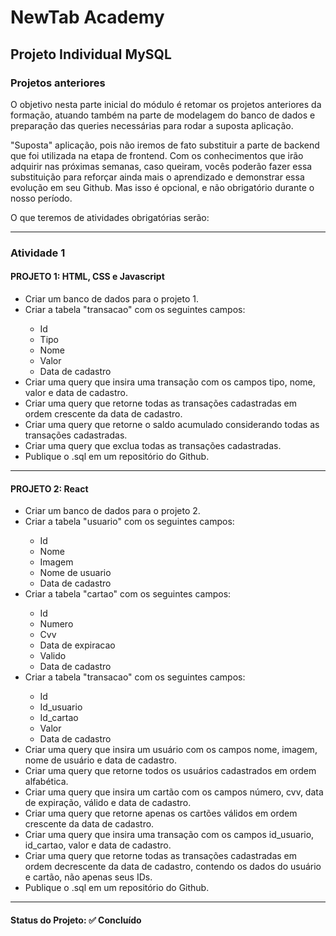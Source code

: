 <h1>NewTab Academy</h1>
<h2>Projeto Individual MySQL</h2>

<h3>Projetos anteriores</h3>

<p>O objetivo nesta parte inicial do módulo é retomar os projetos anteriores da formação, atuando também na parte de modelagem do banco de dados e preparação das queries necessárias para rodar a suposta aplicação.</p>

<p>"Suposta" aplicação, pois não iremos de fato substituir a parte de backend que foi utilizada na etapa de frontend. Com os conhecimentos que irão adquirir nas próximas semanas, caso queiram, vocês poderão fazer essa substituição para reforçar ainda mais o aprendizado e demonstrar essa evolução em seu Github. Mas isso é opcional, e não obrigatório durante o nosso período.</p>

<p>O que teremos de atividades obrigatórias serão:</p>

<hr>

<h3>Atividade 1</h3>

<h4>PROJETO 1: HTML, CSS e Javascript</h4>

<ul>
  <li>Criar um banco de dados para o projeto 1.</li>
  <li>Criar a tabela "transacao" com os seguintes campos:</li>

  <ul>
    <li>Id</li>
    <li>Tipo</li>
    <li>Nome</li>
    <li>Valor</li>
    <li>Data de cadastro</li>
  </ul>

  <li>Criar uma query que insira uma transação com os campos tipo, nome, valor e data de cadastro.</li>
  <li>Criar uma query que retorne todas as transações cadastradas em ordem crescente da data de cadastro.</li>
  <li>Criar uma query que retorne o saldo acumulado considerando todas as transações cadastradas.</li>
  <li>Criar uma query que exclua todas as transações cadastradas.</li>
  <li>Publique o .sql em um repositório do Github.</li>
</ul>

<hr>

<h4>PROJETO 2: React</h4>

<ul>
  <li>Criar um banco de dados para o projeto 2.</li>
  <li>Criar a tabela "usuario" com os seguintes campos:</li>

  <ul>
    <li>Id</li>
    <li>Nome</li>
    <li>Imagem</li>
    <li>Nome de usuario</li>
    <li>Data de cadastro</li>
  </ul>

  <li>Criar a tabela "cartao" com os seguintes campos:</li>

  <ul>
    <li>Id</li>
    <li>Numero</li>
    <li>Cvv</li>
    <li>Data de expiracao</li>
    <li>Valido</li>
    <li>Data de cadastro</li>
  </ul>

  <li>Criar a tabela "transacao" com os seguintes campos:</li>

  <ul>
    <li>Id</li>
    <li>Id_usuario</li>
    <li>Id_cartao</li>
    <li>Valor</li>
    <li>Data de cadastro</li>
  </ul>

  <li>Criar uma query que insira um usuário com os campos nome, imagem, nome de usuário e data de cadastro.</li>
  <li>Criar uma query que retorne todos os usuários cadastrados em ordem alfabética.</li>
  <li>Criar uma query que insira um cartão com os campos número, cvv, data de expiração, válido e data de cadastro.</li>
  <li>Criar uma query que retorne apenas os cartões válidos em ordem crescente da data de cadastro.</li>
  <li>Criar uma query que insira uma transação com os campos id_usuario, id_cartao, valor e data de cadastro.</li>
  <li>Criar uma query que retorne todas as transações cadastradas em ordem decrescente da data de cadastro, contendo os dados do usuário e cartão, não apenas seus IDs.</li>
  <li>Publique o .sql em um repositório do Github.</li>
</ul>

<hr>

<h4><b>Status do Projeto:</b> ✅ Concluído</h4>
